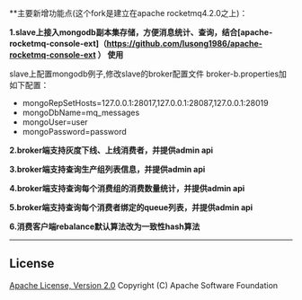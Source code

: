 
**主要新增功能点(这个fork是建立在apache rocketmq4.2.0之上)：

**1.slave上接入mongodb副本集存储，方便消息统计、查询，结合[apache-rocketmq-console-ext]（https://github.com/lusong1986/apache-rocketmq-console-ext ） 使用**

slave上配置mongodb例子,修改slave的broker配置文件 broker-b.properties加如下配置：
* mongoRepSetHosts=127.0.0.1:28017,127.0.0.1:28087,127.0.0.1:28019
* mongoDbName=mq_messages
* mongoUser=user
* mongoPassword=password

**2.broker端支持灰度下线、上线消费者，并提供admin api**

**3.broker端支持查询生产组列表信息，并提供admin api**

**4.broker端支持查询每个消费组的消费数量统计，并提供admin api**

**5.broker端支持查询每个消费者绑定的queue列表，并提供admin api**

**6.消费客户端rebalance默认算法改为一致性hash算法**



----------
## License
[Apache License, Version 2.0](http://www.apache.org/licenses/LICENSE-2.0.html) Copyright (C) Apache Software Foundation
